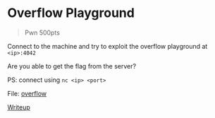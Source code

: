 # Overflow Playground

> Pwn 500pts

Connect to the machine and try to exploit the overflow playground at `<ip>:4042`

Are you able to get the flag from the server?

PS: connect using `nc <ip> <port>`

File: [overflow](./overflow)

[Writeup](./writeup.md)
